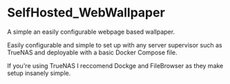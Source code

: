 # SelfHosted_WebWallpaper
A simple an easily configurable webpage based wallpaper. 


Easily configurable and simple to set up with any server supervisor such as TrueNAS and deployable with a basic Docker Compose file.


If you're using TrueNAS I reccomend Dockge and FileBrowser as they make setup insanely simple.
